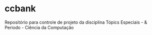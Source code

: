 # ccbank
Repositório para controle de projeto da disciplina Tópics Especiais - &amp; Periodo - Ciência da Computação

